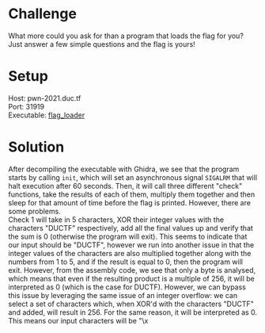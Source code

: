 # Challenge
What more could you ask for than a program that loads the flag for you? Just answer a few simple questions and the flag is yours!  
  
# Setup
Host: pwn-2021.duc.tf  
Port: 31919  
Executable: [flag_loader](flag_loader)  
  
# Solution
After decompiling the executable with Ghidra, we see that the program starts by calling `init`, which will set an asynchronous signal `SIGALRM` that will halt execution after 60 seconds. Then, it will call three different "check" functions, take the results of each of them, multiply them together and then sleep for that amount of time before the flag is printed. However, there are some problems.  
Check 1 will take in 5 characters, XOR their integer values with the characters "DUCTF" respectively, add all the final values up and verify that the sum is 0 (otherwise the program will exit). This seems to indicate that our input should be "DUCTF", however we run into another issue in that the integer values of the characters are also multiplied together along with the numbers from 1 to 5, and if the result is equal to 0, then the program will exit. However, from the assembly code, we see that only a byte is analysed, which means that even if the resulting product is a multiple of 256, it will be interpreted as 0 (which is the case for DUCTF). However, we can bypass this issue by leveraging the same issue of an integer overflow: we can select a set of characters which, when XOR'd with the characters "DUCTF" and added, will result in 256. For the same reason, it will be interpreted as 0. This means our input characters will be "\x
